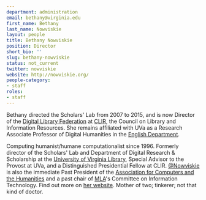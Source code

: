 ```yaml
---
department: administration
email: bethany@virginia.edu
first_name: Bethany
last_name: Nowviskie
layout: people
title: Bethany Nowviskie
position: Director
short_bio: ''
slug: bethany-nowviskie
status: not_current
twitter: nowviskie
website: http://nowviskie.org/
people-category:
- staff
roles:
- staff
---
```


Bethany directed the Scholars' Lab from 2007 to 2015, and is now Director of the [Digital Library Federation](http://www.diglib.org/) at [CLIR](http://clir.org/), the Council on Library and Information Resources. She remains affiliated with UVa as a Research Associate Professor of Digital Humanities in the [English Department](http://www.engl.virginia.edu/faculty).

Computing humanist/humane computationalist since 1996. Formerly director of the Scholars' Lab and Department of Digital Research & Scholarship at the [University of Virginia Library](http://library.virginia.edu), Special Advisor to the Provost at UVa, and a Distinguished Presidential Fellow at CLIR. [@Nowviskie](http://twitter.com/nowviskie) is also the immediate Past President of the [Association for Computers and the Humanities](http://ach.org) and a past chair of [MLA](http://mla.org)'s Committee on Information Technology. Find out more on [her website](http://nowviskie.org/). Mother of two; tinkerer; not that kind of doctor.
